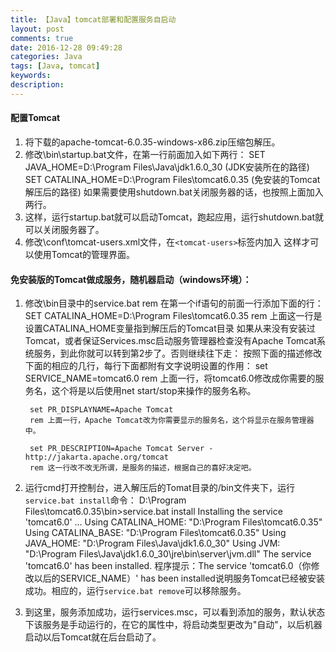 ```yaml
---
title: 【Java】tomcat部署和配置服务自启动
layout: post
comments: true
date: 2016-12-28 09:49:28
categories: Java
tags: [Java, tomcat]
keywords:
description:
---
```


#### 配置Tomcat
1. 将下载的apache-tomcat-6.0.35-windows-x86.zip压缩包解压。
2. 修改\bin\startup.bat文件，在第一行前面加入如下两行：
		SET JAVA_HOME=D:\Program Files\Java\jdk1.6.0_30   (JDK安装所在的路径)
		SET CATALINA_HOME=D:\Program Files\tomcat6.0.35   (免安装的Tomcat解压后的路径)
如果需要使用shutdown.bat关闭服务器的话，也按照上面加入两行。
3. 这样，运行startup.bat就可以启动Tomcat，跑起应用，运行shutdown.bat就可以关闭服务器了。
4. 修改\conf\tomcat-users.xml文件，在`<tomcat-users>`标签内加入
		<role rolename="manager"/>
		<role rolename="admin"/>
		<user username="admin" password="admin" roles="admin,manager"/>
这样才可以使用Tomcat的管理界面。

<!-- more -->
#### 免安装版的Tomcat做成服务，随机器启动（windows环境）：
1. 修改\bin目录中的service.bat
		rem 在第一个if语句的前面一行添加下面的行：
		SET CATALINA_HOME=D:\Program Files\tomcat6.0.35
		rem 上面这一行是设置CATALINA_HOME变量指到解压后的Tomcat目录
如果从来没有安装过Tomcat，或者保证Services.msc启动服务管理器检查没有Apache Tomcat系统服务，到此你就可以转到第2步了。否则继续往下走：
按照下面的描述修改下面的相应的几行，每行下面都附有文字说明设置的作用：
		set SERVICE_NAME=tomcat6.0
		rem 上面一行，将tomcat6.0修改成你需要的服务名，这个将是以后使用net start/stop来操作的服务名称。

		set PR_DISPLAYNAME=Apache Tomcat
		rem 上面一行，Apache Tomcat改为你需要显示的服务名，这个将显示在服务管理器中。

		set PR_DESCRIPTION=Apache Tomcat Server - http://jakarta.apache.org/tomcat
		rem 这一行改不改无所谓，是服务的描述，根据自己的喜好决定吧。

2. 运行cmd打开控制台，进入解压后的Tomat目录的/bin文件夹下，运行`service.bat install`命令：
		D:\Program Files\tomcat6.0.35\bin>service.bat install
		Installing the service  'tomcat6.0' ...
		Using CATALINA_HOME:    "D:\Program Files\tomcat6.0.35"
		Using CATALINA_BASE:    "D:\Program Files\tomcat6.0.35"
		Using JAVA_HOME:        "D:\Program Files\Java\jdk1.6.0_30"
		Using JVM:              "D:\Program Files\Java\jdk1.6.0_30\jre\bin\server\jvm.dll"
		The service 'tomcat6.0' has been installed.
程序提示：The service 'tomcat6.0（你修改以后的SERVICE_NAME）' has been installed说明服务Tomcat已经被安装成功。相应的，运行`service.bat remove`可以移除服务。

3. 到这里，服务添加成功，运行services.msc，可以看到添加的服务，默认状态下该服务是手动运行的，在它的属性中，将启动类型更改为"自动"，以后机器启动以后Tomcat就在后台启动了。